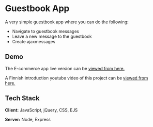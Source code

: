
# Guestbook App

A very simple guestbook app where you can do the following:

- Navigate to guestbook messages
- Leave a new message to the guestbook
- Create ajaxmessages



## Demo

The E-commerce app live version can be [viewed from here.](https://my-guestbook-app.onrender.com/)

A Finnish introduction youtube video of this project can be [viewed from here.](https://www.youtube.com/watch?v=_GHwB1fiOWo) 


## Tech Stack

**Client:** JavaScript, jQuery, CSS, EJS

**Server:** Node, Express

